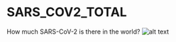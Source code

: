 # SARS_COV2_TOTAL
How much SARS-CoV-2 is there in the world?
![alt text](https://github.com/[bokepasa]/[SARS_COV2_TOTAL]/blob/[branch]/image.jpg?raw=true)
